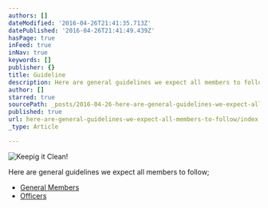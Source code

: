 ```yaml
---
authors: []
dateModified: '2016-04-26T21:41:35.713Z'
datePublished: '2016-04-26T21:41:49.439Z'
hasPage: true
inFeed: true
inNav: true
keywords: []
publisher: {}
title: Guideline
description: Here are general guidelines we expect all members to follow;
author: []
starred: true
sourcePath: _posts/2016-04-26-here-are-general-guidelines-we-expect-all-members-to-follow.md
published: true
url: here-are-general-guidelines-we-expect-all-members-to-follow/index.html
_type: Article

---
```

![Keepig it Clean!](https://s3-us-west-2.amazonaws.com/the-grid-img/p/42917451942d30742d88d53b9b329ddee8181ad3.png)

Here are general guidelines we expect all members to follow;

* [General Members][0]
* [Officers][1]

[0]: http://bit.ly/BDO_Guidelines
[1]: http://bit.ly/BDO_Officer